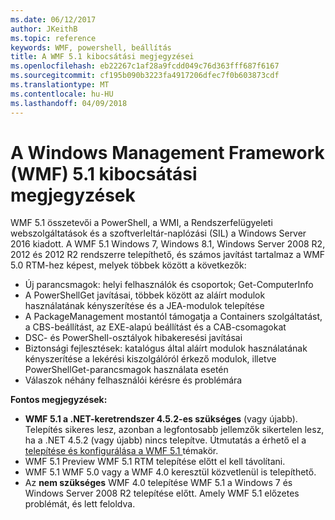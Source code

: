```yaml
---
ms.date: 06/12/2017
author: JKeithB
ms.topic: reference
keywords: WMF, powershell, beállítás
title: A WMF 5.1 kibocsátási megjegyzései
ms.openlocfilehash: eb22267c1af28a9fcdd049c76d363fff687f6167
ms.sourcegitcommit: cf195b090b3223fa4917206dfec7f0b603873cdf
ms.translationtype: MT
ms.contentlocale: hu-HU
ms.lasthandoff: 04/09/2018
---
```

# <a name="windows-management-framework-wmf-51-release-notes"></a>A Windows Management Framework (WMF) 5.1 kibocsátási megjegyzések #

WMF 5.1 összetevői a PowerShell, a WMI, a Rendszerfelügyeleti webszolgáltatások és a szoftverleltár-naplózási (SIL) a Windows Server 2016 kiadott.
A WMF 5.1 Windows 7, Windows 8.1, Windows Server 2008 R2, 2012 és 2012 R2 rendszerre telepíthető, és számos javítást tartalmaz a WMF 5.0 RTM-hez képest, melyek többek között a következők:

- Új parancsmagok: helyi felhasználók és csoportok; Get-ComputerInfo
- A PowerShellGet javításai, többek között az aláírt modulok használatának kényszerítése és a JEA-modulok telepítése
- A PackageManagement mostantól támogatja a Containers szolgáltatást, a CBS-beállítást, az EXE-alapú beállítást és a CAB-csomagokat
- DSC- és PowerShell-osztályok hibakeresési javításai
- Biztonsági fejlesztések: katalógus által aláírt modulok használatának kényszerítése a lekérési kiszolgálóról érkező modulok, illetve PowerShellGet-parancsmagok használata esetén
- Válaszok néhány felhasználói kérésre és problémára

**Fontos megjegyzések:**

- **WMF 5.1 a .NET-keretrendszer 4.5.2-es szükséges** (vagy újabb). Telepítés sikeres lesz, azonban a legfontosabb jellemzők sikertelen lesz, ha a .NET 4.5.2 (vagy újabb) nincs telepítve. Útmutatás a érhető el a [telepítése és konfigurálása a WMF 5.1 ](https://msdn.microsoft.com/powershell/wmf/5.1/install-configure) témakör.
- WMF 5.1 Preview WMF 5.1 RTM telepítése előtt el kell távolítani.
- WMF 5.1 WMF 5.0 vagy a WMF 4.0 keresztül közvetlenül is telepíthető.
- Az __nem szükséges__ WMF 4.0 telepítése WMF 5.1 a Windows 7 és Windows Server 2008 R2 telepítése előtt. Amely WMF 5.1 előzetes problémát, és lett feloldva.